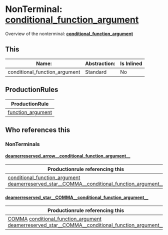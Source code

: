 # NonTerminal: **[conditional_function_argument](./conditional_function_argument.md)**

Overview of the nonterminal: **[conditional_function_argument](./conditional_function_argument.md)**



## This

| Name:                | Abstraction:    | Is Inlined |
| -------------------- | --------------- | ---------- |
| conditional_function_argument | Standard | No |



## ProductionRules

| ProductionRule |
| ---- |
| [function_argument](./function_argument.md)  |




## Who references this

### NonTerminals


#### [deamerreserved_arrow__conditional_function_argument__](./../Grammar/deamerreserved_arrow__conditional_function_argument__.md)

| Productionrule referencing this                      |
| ---------------------------------------------------- |
| [conditional_function_argument](./conditional_function_argument.md) [deamerreserved_star__COMMA__conditional_function_argument__](./deamerreserved_star__COMMA__conditional_function_argument__.md)  |


#### [deamerreserved_star__COMMA__conditional_function_argument__](./../Grammar/deamerreserved_star__COMMA__conditional_function_argument__.md)

| Productionrule referencing this                      |
| ---------------------------------------------------- |
| [COMMA](./../Lexicon/COMMA.md) [conditional_function_argument](./conditional_function_argument.md) [deamerreserved_star__COMMA__conditional_function_argument__](./deamerreserved_star__COMMA__conditional_function_argument__.md)  |



